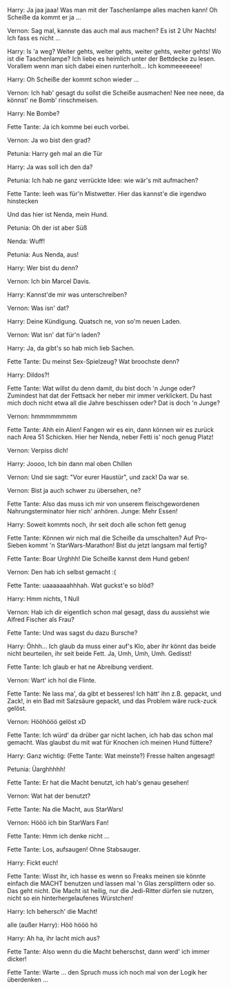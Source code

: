 Harry: Ja jaa jaaa! Was man mit der Taschenlampe alles machen kann!
       Oh Scheiße da kommt er ja ...

Vernon: Sag mal, kannste das auch mal aus machen? Es ist 2 Uhr Nachts! Ich fass es nicht ...

Harry: Is 'a weg? Weiter gehts, weiter gehts, weiter gehts, weiter gehts! Wo ist die Taschenlampe? Ich liebe es heimlich unter der Bettdecke zu lesen. Vorallem wenn man sich dabei einen runterholt... Ich kommeeeeeee!

Harry: Oh Scheiße der kommt schon wieder ...

Vernon: Ich hab' gesagt du sollst die Scheiße ausmachen! Nee nee neee, da könnst' ne Bomb' rinschmeisen. 

Harry: Ne Bombe?

Fette Tante: Ja ich komme bei euch vorbei. 

Vernon: Ja wo bist den grad?

Petunia: Harry geh mal an die Tür

Harry: Ja was soll ich den da?

Petunia: Ich hab ne ganz verrückte Idee: wie wär's mit aufmachen?

Fette Tante: Ieeh was für'n Mistwetter. Hier das kannst'e die irgendwo hinstecken

Und das hier ist Nenda, mein Hund.

Petunia: Oh der ist aber Süß

Nenda: Wuff!

Petunia: Aus Nenda, aus!

Harry: Wer bist du denn?

Vernon: Ich bin Marcel Davis.

Harry: Kannst'de mir was unterschreiben?

Vernon: Was isn' dat?

Harry: Deine Kündigung. Quatsch ne, von so'm neuen Laden.

Vernon: Wat isn' dat für'n laden?

Harry: Ja, da gibt's so hab mich lieb Sachen.

Fette Tante: Du meinst Sex-Spielzeug? Wat broochste denn?

Harry: Dildos?!

Fette Tante: Wat willst du denn damit, du bist doch 'n Junge oder? Zumindest hat dat der Fettsack her neber mir immer verklickert. Du hast mich doch nicht etwa all die Jahre beschissen oder? Dat is doch 'n Junge?

Vernon: hmmmmmmmm

Fette Tante: Ahh ein Alien! Fangen wir es ein, dann können wir es zurück nach Area 51 Schicken. Hier her Nenda, neber Fetti is' noch genug Platz!

Vernon: Verpiss dich!

Harry: Joooo, Ich bin dann mal oben Chillen

Vernon: Und sie sagt: "Vor eurer Haustür", und zack! Da war se.

Vernon: Bist ja auch schwer zu übersehen, ne?

Fette Tante: Also das muss ich mir von unserem fleischgewordenen Nahrungsterminator hier nich' anhören. Junge: Mehr Essen!

Harry: Soweit kommts noch, ihr seit doch alle schon fett genug

Fette Tante: Können wir nich mal die Scheiße da umschalten? Auf Pro-Sieben kommt 'n StarWars-Marathon! Bist du jetzt langsam mal fertig?

Fette Tante: Boar Urghhh! Die Scheiße kannst dem Hund geben!

Vernon: Den hab ich selbst gemacht :(

Fette Tante: uaaaaaaahhhah. Wat guckst'e so blöd?

Harry: Hmm nichts, 1 Null

Vernon: Hab ich dir eigentlich schon mal gesagt, dass du aussiehst wie Alfred Fischer als Frau?

Fette Tante: Und was sagst du dazu Bursche?

Harry: Öhhh... Ich glaub da muss einer auf's Klo, aber ihr könnt das beide nicht beurteilen, ihr seit beide Fett. Ja, Umh, Umh, Umh. Gedisst!

Fette Tante: Ich glaub er hat ne Abreibung verdient.

Vernon: Wart' ich hol die Flinte.

Fette Tante: Ne lass ma', da gibt et besseres! Ich hätt' ihn z.B. gepackt, und Zack!, in ein Bad mit Salzsäure gepackt, und das Problem wäre ruck-zuck gelöst.

Vernon: Hööhööö gelöst xD

Fette Tante: Ich würd' da drüber gar nicht lachen, ich hab das schon mal gemacht. Was glaubst du mit wat für Knochen ich meinen Hund füttere?

Harry: Ganz wichtig: (Fette Tante: Wat meinste?) Fresse halten angesagt!

Petunia: Üarghhhhh!

Fette Tante: Er hat die Macht benutzt, ich hab's genau gesehen!

Vernon: Wat hat der benutzt?

Fette Tante: Na die Macht, aus StarWars! 

Vernon: Hööö ich bin StarWars Fan!

Fette Tante: Hmm ich denke nicht ...

Fette Tante: Los, aufsaugen! Ohne Stabsauger.

Harry: Fickt euch!

Fette Tante: Wisst ihr, ich hasse es wenn so Freaks meinen sie könnte einfach die MACHT benutzen und lassen mal 'n Glas zersplittern oder so. Das geht nicht. Die Macht ist heilig, nur die Jedi-Ritter dürfen sie nutzen, nicht so ein hinterhergelaufenes Würstchen!

Harry: Ich behersch' die Macht!

alle (außer Harry): Höö hööö hö

Harry: Ah ha, ihr lacht mich aus?

Fette Tante: Also wenn du die Macht beherschst, dann werd' ich immer dicker!

Fette Tante: Warte ... den Spruch muss ich noch mal von der Logik her überdenken ...
